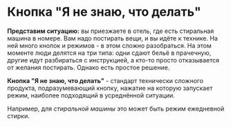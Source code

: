 # Кнопка "Я не знаю, что делать"

**Представим ситуацию:** вы приезжаете в отель, где есть стиральная машина в номере. Вам надо постирать вещи, и вы идёте к технике. На ней много кнопок и режимов - в этом сложно разобраться. На этом моменте люди делятся на три типа: одни сдают бельё в прачечную, другие идут разбираться с инструкцией, а кто-то просто отказывается от желания постирать. Однако есть простое решение. 

**Кнопка "Я не знаю, что делать"** - стандарт технически сложного продукта, подразумевающий кнопку, нажатие на которую запускает режим, наиболее подходящий в усреднённой ситуации.

Например, для *стиральной машины* это может быть режим ежедневной стирки.
